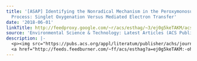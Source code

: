 ```yaml
---
title: '[ASAP] Identifying the Nonradical Mechanism in the Peroxymonosulfate Activation
  Process: Singlet Oxygenation Versus Mediated Electron Transfer'
date: '2018-06-01'
linkTitle: http://feedproxy.google.com/~r/acs/esthag/~3/ej0g5keTAKM/acs.est.8b00959
source: 'Environmental Science & Technology: Latest Articles (ACS Publications)'
description: |-
  <p><img src="https://pubs.acs.org/appl/literatum/publisher/achs/journals/content/esthag/0/esthag.ahead-of-print/acs.est.8b00959/20180531/images/medium/es-2018-009593_0007.gif" alt="TOC Graphic"/></p><div><cite>Environmental Science & Technology</cite></div><div>DOI: 10.1021/acs.est.8b00959</div><div class="feedflare">
  <a href="http://feeds.feedburner.com/~ff/acs/esthag?a=ej0g5keTAKM:-oh2BSShK7c:yIl2AUoC8zA"><img src="http://feeds.feedburner.com/~ff/acs/esthag?d=yIl2AUoC8zA" border="0"></img></a>
---
```

